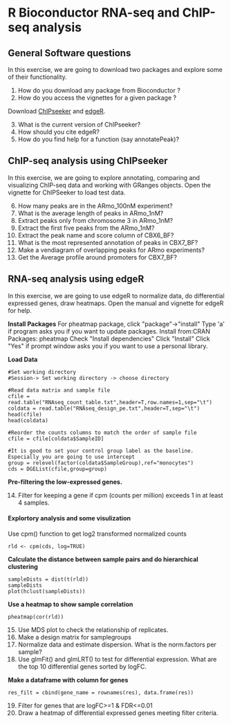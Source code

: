 # R Bioconductor RNA-seq and ChIP-seq analysis

## General Software questions

In this exercise, we are going to download two packages and explore
some of their functionality.

1. How do you download any package from Bioconductor ?
2. How do you access the vignettes for a given package ?

Download [ChIPseeker](https://bioconductor.org/packages/release/bioc/html/ChIPseeker.html)
and [edgeR](http://bioconductor.org/packages/release/bioc/html/edgeR.html).

3. What is the current version of ChIPseeker?
4. How should you cite edgeR?
5. How do you find help for a function (say annotatePeak)?

## ChIP-seq analysis using ChIPseeker

In this exercise, we are going to explore annotating, comparing
and visualizing ChIP-seq data and working with GRanges objects.
Open the vignette for ChIPSeeker to load test data.

6. How many peaks are in the ARmo_100nM experiment?
7. What is the average length of peaks in ARmo_1nM?
8. Extract peaks only from chromosome 3 in ARmo_1nM?
9. Extract the first five peaks from the ARmo_1nM?
10. Extract the peak name and score column of CBX6_BF?
11. What is the most represented annotation of peaks in CBX7_BF?
12. Make a vendiagram of overlapping peaks for ARmo experiments?
13. Get the Average profile around promoters for CBX7_BF?

## RNA-seq analysis using edgeR

In this exercise, we are going to use edgeR to normalize data,
do differential expressed genes, draw heatmaps.
Open the manual and vignette for edgeR for help.

**Install Packages**
For pheatmap package, click "package"->"install" Type 'a' if program asks you if you want to update packages.
Install from:CRAN Packages: pheatmap
Check "Install dependencies"
Click "Install"
Click "Yes" if prompt window asks you if you want to use a personal library.

**Load Data**
```
#Set working directory
#Session-> Set working directory -> choose directory

#Read data matrix and sample file
cfile = read.table("RNAseq_count_table.txt",header=T,row.names=1,sep="\t")
coldata = read.table("RNAseq_design_pe.txt",header=T,sep="\t")
head(cfile)
head(coldata)

#Reorder the counts columns to match the order of sample file
cfile = cfile[coldata$SampleID]

#It is good to set your control group label as the baseline. Especially you are going to use intercept
group = relevel(factor(coldata$SampleGroup),ref="monocytes")
cds = DGEList(cfile,group=group)
```

**Pre-filtering the low-expressed genes.**

14. Filter for keeping a gene if cpm (counts per million) exceeds 1 in at least 4 samples.


#### Explortory analysis and some visulization

Use cpm() function to get log2 transformed normalized counts
```
rld <- cpm(cds, log=TRUE)
```

**Calculate the distance between sample pairs and do hierarchical clustering**
```
sampleDists = dist(t(rld))
sampleDists
plot(hclust(sampleDists))
```


**Use a heatmap to show sample correlation**

```
pheatmap(cor(rld))
```

15. Use MDS plot to check the relationship of replicates.
16. Make a design matrix for samplegroups
17. Normalize data and estimate dispersion. What is the norm.factors per sample?
18. Use glmFit() and glmLRT() to test for differential expression. What are the top
10 differential genes sorted by logFC.

**Make a dataframe with column for genes**
```
res_filt = cbind(gene_name = rownames(res), data.frame(res))
```

19. Filter for genes that are logFC>=1 & FDR<=0.01
20. Draw a heatmap of differential expressed genes meeting filter criteria.
